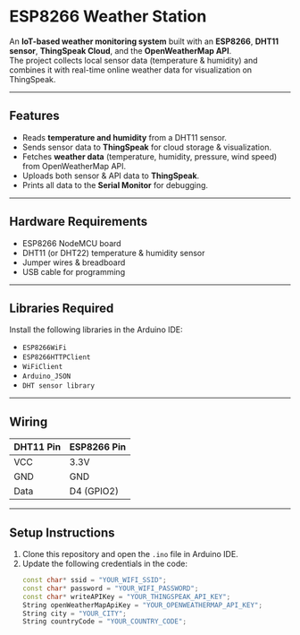 # ESP8266 Weather Station  

An **IoT-based weather monitoring system** built with an **ESP8266**, **DHT11 sensor**, **ThingSpeak Cloud**, and the **OpenWeatherMap API**.  
The project collects local sensor data (temperature & humidity) and combines it with real-time online weather data for visualization on ThingSpeak.  

---

## Features  
- Reads **temperature and humidity** from a DHT11 sensor.  
- Sends sensor data to **ThingSpeak** for cloud storage & visualization.  
- Fetches **weather data** (temperature, humidity, pressure, wind speed) from OpenWeatherMap API.  
- Uploads both sensor & API data to **ThingSpeak**.  
- Prints all data to the **Serial Monitor** for debugging.  

---

## Hardware Requirements  
- ESP8266 NodeMCU board  
- DHT11 (or DHT22) temperature & humidity sensor  
- Jumper wires & breadboard  
- USB cable for programming  

---

## Libraries Required  
Install the following libraries in the Arduino IDE:  
- `ESP8266WiFi`  
- `ESP8266HTTPClient`  
- `WiFiClient`  
- `Arduino_JSON`  
- `DHT sensor library`  

---

## Wiring  
| DHT11 Pin | ESP8266 Pin |  
|-----------|-------------|  
| VCC       | 3.3V        |  
| GND       | GND         |  
| Data      | D4 (GPIO2)  |  

---

## Setup Instructions  
1. Clone this repository and open the `.ino` file in Arduino IDE.  
2. Update the following credentials in the code:  
   ```cpp
   const char* ssid = "YOUR_WIFI_SSID";
   const char* password = "YOUR_WIFI_PASSWORD";
   const char* writeAPIKey = "YOUR_THINGSPEAK_API_KEY";
   String openWeatherMapApiKey = "YOUR_OPENWEATHERMAP_API_KEY";
   String city = "YOUR_CITY";
   String countryCode = "YOUR_COUNTRY_CODE";
